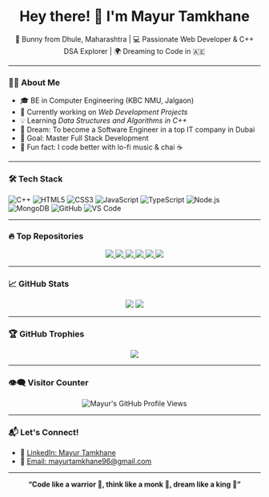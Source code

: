<h1 align="center">Hey there! 👋 I'm Mayur Tamkhane</h1>

<p align="center">
  🐇 Bunny from Dhule, Maharashtra | 💻 Passionate Web Developer & C++ DSA Explorer | 🌍 Dreaming to Code in 🇦🇪
</p>

---

### 👨‍💻 About Me

- 🎓 BE in Computer Engineering (KBC NMU, Jalgaon)  
- 🔭 Currently working on *Web Development Projects*  
- 💡 Learning *Data Structures and Algorithms in C++*  
- 🚀 Dream: To become a Software Engineer in a top IT company in Dubai  
- 🎯 Goal: Master Full Stack Development  
- 🧘 Fun fact: I code better with lo-fi music & chai ☕

---

### 🛠 Tech Stack

![C++](https://img.shields.io/badge/C++-00599C?style=flat&logo=c%2B%2B&logoColor=white)
![HTML5](https://img.shields.io/badge/HTML5-e34c26?style=flat&logo=html5&logoColor=white)
![CSS3](https://img.shields.io/badge/CSS3-1572B6?style=flat&logo=css3&logoColor=white)
![JavaScript](https://img.shields.io/badge/JavaScript-f7df1e?style=flat&logo=javascript&logoColor=black)
![TypeScript](https://img.shields.io/badge/TypeScript-007ACC?style=flat&logo=typescript&logoColor=white)
![Node.js](https://img.shields.io/badge/Node.js-339933?style=flat&logo=nodedotjs&logoColor=white)
![MongoDB](https://img.shields.io/badge/MongoDB-4EA94B?style=flat&logo=mongodb&logoColor=white)
![GitHub](https://img.shields.io/badge/GitHub-181717?style=flat&logo=github&logoColor=white)
![VS Code](https://img.shields.io/badge/VS%20Code-007ACC?style=flat&logo=visual-studio-code&logoColor=white)

---

### 🔥 Top Repositories

<p align="center">
  <a href="https://github.com/MayurT96/30-Days-Of-DSA">
    <img src="https://github-readme-stats.vercel.app/api/pin/?username=MayurT96&repo=30-Days-Of-DSA&theme=radical" />
  </a>
  <a href="https://github.com/MayurT96/OOPs-In-Cpp">
    <img src="https://github-readme-stats.vercel.app/api/pin/?username=MayurT96&repo=OOPs-In-Cpp&theme=radical" />
  </a>
  <a href="https://github.com/MayurT96/Backend">
    <img src="https://github-readme-stats.vercel.app/api/pin/?username=MayurT96&repo=Backend&theme=radical" />
  </a>
  <a href="https://github.com/MayurT96/JavaScript-Ultimate-Code">
    <img src="https://github-readme-stats.vercel.app/api/pin/?username=MayurT96&repo=JavaScript-Ultimate-Code&theme=radical" />
  </a>
  <a href="https://github.com/MayurT96/Backend-Template-JavaScript">
    <img src="https://github-readme-stats.vercel.app/api/pin/?username=MayurT96&repo=Backend-Template-JavaScript&theme=radical" />
  </a>
  <a href="https://github.com/MayurT96/Backend-Template-TypeScript">
    <img src="https://github-readme-stats.vercel.app/api/pin/?username=MayurT96&repo=Backend-Template-TypeScript&theme=radical" />
  </a>
</p>

---

### 📈 GitHub Stats

<p align="center">
  <img src="https://github-readme-stats.vercel.app/api?username=MayurT96&show_icons=true&theme=radical" />
  <img src="https://github-readme-stats.vercel.app/api/top-langs/?username=MayurT96&layout=compact&theme=radical" />
</p>

---

### 🏆 GitHub Trophies

<p align="center">
  <img src="https://github-profile-trophy.vercel.app/?username=MayurT96&theme=gruvbox&column=7&margin-w=15&margin-h=15&no-frame=true&no-bg=true" />
</p>

---

### 👁‍🗨 Visitor Counter

<p align="center">
  <img src="https://komarev.com/ghpvc/?username=MayurT96&label=Profile%20Views&color=blue&style=flat" alt="Mayur's GitHub Profile Views" />
</p>

---

### 📬 Let's Connect!

- 💼 [LinkedIn: Mayur Tamkhane](https://www.linkedin.com/in/mayur-tamkhane-7a9726243)
- 📧 [Email: mayurtamkhane96@gmail.com](mailto:mayurtamkhane96@gmail.com)

---

<p align="center"><b>
  “Code like a warrior 🧠, think like a monk 🧘, dream like a king 👑”
</b></p>
